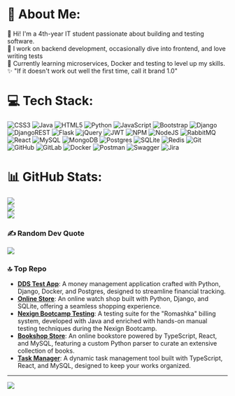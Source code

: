 # 💫 About Me:
👋 Hi! I'm a 4th-year IT student passionate about building and testing software.<br>🔭 I work on backend development, occasionally dive into frontend, and love writing tests<br>🌱 Currently learning microservices, Docker and testing to level up my skills.<br>✨ "If it doesn't work out well the first time, call it brand 1.0"


# 💻 Tech Stack:
![CSS3](https://img.shields.io/badge/css3-%231572B6.svg?style=for-the-badge&logo=css3&logoColor=white) ![Java](https://img.shields.io/badge/java-%23ED8B00.svg?style=for-the-badge&logo=openjdk&logoColor=white) ![HTML5](https://img.shields.io/badge/html5-%23E34F26.svg?style=for-the-badge&logo=html5&logoColor=white) ![Python](https://img.shields.io/badge/python-3670A0?style=for-the-badge&logo=python&logoColor=ffdd54) ![JavaScript](https://img.shields.io/badge/javascript-%23323330.svg?style=for-the-badge&logo=javascript&logoColor=%23F7DF1E) ![Bootstrap](https://img.shields.io/badge/bootstrap-%238511FA.svg?style=for-the-badge&logo=bootstrap&logoColor=white) ![Django](https://img.shields.io/badge/django-%23092E20.svg?style=for-the-badge&logo=django&logoColor=white) ![DjangoREST](https://img.shields.io/badge/DJANGO-REST-ff1709?style=for-the-badge&logo=django&logoColor=white&color=ff1709&labelColor=gray) ![Flask](https://img.shields.io/badge/flask-%23000.svg?style=for-the-badge&logo=flask&logoColor=white) ![jQuery](https://img.shields.io/badge/jquery-%230769AD.svg?style=for-the-badge&logo=jquery&logoColor=white) ![JWT](https://img.shields.io/badge/JWT-black?style=for-the-badge&logo=JSON%20web%20tokens) ![NPM](https://img.shields.io/badge/NPM-%23CB3837.svg?style=for-the-badge&logo=npm&logoColor=white) ![NodeJS](https://img.shields.io/badge/node.js-6DA55F?style=for-the-badge&logo=node.js&logoColor=white) ![RabbitMQ](https://img.shields.io/badge/rabbitmq-FF6600?style=for-the-badge&logo=rabbitmq&logoColor=white) ![React](https://img.shields.io/badge/react-%2320232a.svg?style=for-the-badge&logo=react&logoColor=%2361DAFB) ![MySQL](https://img.shields.io/badge/mysql-4479A1.svg?style=for-the-badge&logo=mysql&logoColor=white) ![MongoDB](https://img.shields.io/badge/MongoDB-%234ea94b.svg?style=for-the-badge&logo=mongodb&logoColor=white) ![Postgres](https://img.shields.io/badge/postgres-%23316192.svg?style=for-the-badge&logo=postgresql&logoColor=white) ![SQLite](https://img.shields.io/badge/sqlite-%2307405e.svg?style=for-the-badge&logo=sqlite&logoColor=white) ![Redis](https://img.shields.io/badge/redis-%23DD0031.svg?style=for-the-badge&logo=redis&logoColor=white) ![Git](https://img.shields.io/badge/git-%23F05033.svg?style=for-the-badge&logo=git&logoColor=white) ![GitHub](https://img.shields.io/badge/github-%23121011.svg?style=for-the-badge&logo=github&logoColor=white) ![GitLab](https://img.shields.io/badge/gitlab-%23181717.svg?style=for-the-badge&logo=gitlab&logoColor=white) ![Docker](https://img.shields.io/badge/docker-%230db7ed.svg?style=for-the-badge&logo=docker&logoColor=white) ![Postman](https://img.shields.io/badge/Postman-FF6C37?style=for-the-badge&logo=postman&logoColor=white) ![Swagger](https://img.shields.io/badge/-Swagger-%23Clojure?style=for-the-badge&logo=swagger&logoColor=white) ![Jira](https://img.shields.io/badge/jira-%230A0FFF.svg?style=for-the-badge&logo=jira&logoColor=white)
# 📊 GitHub Stats:
![](https://github-readme-stats.vercel.app/api?username=ove4lo&theme=dark&hide_border=true&include_all_commits=false&count_private=false)<br/>
![](https://nirzak-streak-stats.vercel.app/?user=ove4lo&theme=dark&hide_border=true)<br/>
![](https://github-readme-stats.vercel.app/api/top-langs/?username=ove4lo&theme=dark&hide_border=true&include_all_commits=false&count_private=false&layout=compact)

### ✍️ Random Dev Quote
![](https://quotes-github-readme.vercel.app/api?type=horizontal&theme=radical)

### 🔝 Top Repo
- **[DDS Test App](https://github.com/ove4lo/dds-test-task)**: A  money management application crafted with Python, Django, Docker, and Postgres, designed to streamline financial tracking.
- **[Online Store](https://github.com/ove4lo/online_store)**: An  online watch shop built with Python, Django, and SQLite, offering a seamless shopping experience.
- **[Nexign Bootcamp Testing](https://github.com/ove4lo/NexignBootcampTesting)**: A testing suite for the "Romashka" billing system, developed with Java and enriched with hands-on manual testing techniques during the Nexign Bootcamp.
- **[Bookshop Store](https://github.com/ove4lo/bookshop)**: An online bookstore powered by TypeScript, React, and MySQL, featuring a custom Python parser to curate an extensive collection of books.
- **[Task Manager](https://github.com/ove4lo/task-manager)**: A dynamic task management tool built with TypeScript, React, and MySQL, designed to keep your works organized.
---
[![](https://visitcount.itsvg.in/api?id=ove4lo&icon=9&color=0)](https://visitcount.itsvg.in)

<!-- Proudly created with GPRM ( https://gprm.itsvg.in ) -->
